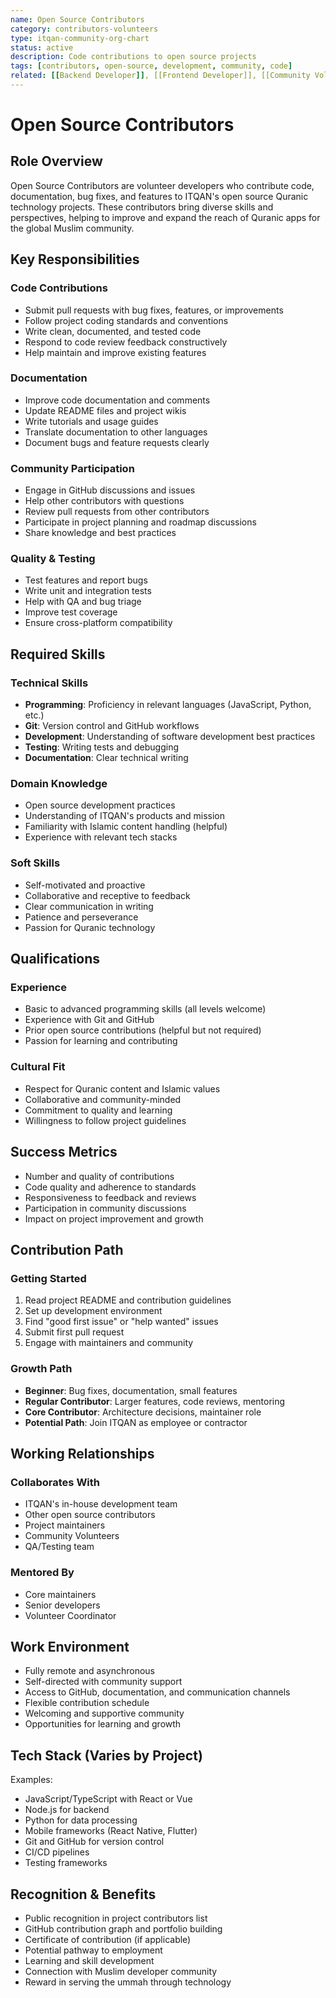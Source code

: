 ```yaml
---
name: Open Source Contributors
category: contributors-volunteers
type: itqan-community-org-chart
status: active
description: Code contributions to open source projects
tags: [contributors, open-source, development, community, code]
related: [[Backend Developer]], [[Frontend Developer]], [[Community Volunteers]]
---
```


# Open Source Contributors

## Role Overview
Open Source Contributors are volunteer developers who contribute code, documentation, bug fixes, and features to ITQAN's open source Quranic technology projects. These contributors bring diverse skills and perspectives, helping to improve and expand the reach of Quranic apps for the global Muslim community.

## Key Responsibilities

### Code Contributions
- Submit pull requests with bug fixes, features, or improvements
- Follow project coding standards and conventions
- Write clean, documented, and tested code
- Respond to code review feedback constructively
- Help maintain and improve existing features

### Documentation
- Improve code documentation and comments
- Update README files and project wikis
- Write tutorials and usage guides
- Translate documentation to other languages
- Document bugs and feature requests clearly

### Community Participation
- Engage in GitHub discussions and issues
- Help other contributors with questions
- Review pull requests from other contributors
- Participate in project planning and roadmap discussions
- Share knowledge and best practices

### Quality & Testing
- Test features and report bugs
- Write unit and integration tests
- Help with QA and bug triage
- Improve test coverage
- Ensure cross-platform compatibility

## Required Skills

### Technical Skills
- **Programming**: Proficiency in relevant languages (JavaScript, Python, etc.)
- **Git**: Version control and GitHub workflows
- **Development**: Understanding of software development best practices
- **Testing**: Writing tests and debugging
- **Documentation**: Clear technical writing

### Domain Knowledge
- Open source development practices
- Understanding of ITQAN's products and mission
- Familiarity with Islamic content handling (helpful)
- Experience with relevant tech stacks

### Soft Skills
- Self-motivated and proactive
- Collaborative and receptive to feedback
- Clear communication in writing
- Patience and perseverance
- Passion for Quranic technology

## Qualifications

### Experience
- Basic to advanced programming skills (all levels welcome)
- Experience with Git and GitHub
- Prior open source contributions (helpful but not required)
- Passion for learning and contributing

### Cultural Fit
- Respect for Quranic content and Islamic values
- Collaborative and community-minded
- Commitment to quality and learning
- Willingness to follow project guidelines

## Success Metrics
- Number and quality of contributions
- Code quality and adherence to standards
- Responsiveness to feedback and reviews
- Participation in community discussions
- Impact on project improvement and growth

## Contribution Path

### Getting Started
1. Read project README and contribution guidelines
2. Set up development environment
3. Find "good first issue" or "help wanted" issues
4. Submit first pull request
5. Engage with maintainers and community

### Growth Path
- **Beginner**: Bug fixes, documentation, small features
- **Regular Contributor**: Larger features, code reviews, mentoring
- **Core Contributor**: Architecture decisions, maintainer role
- **Potential Path**: Join ITQAN as employee or contractor

## Working Relationships

### Collaborates With
- ITQAN's in-house development team
- Other open source contributors
- Project maintainers
- Community Volunteers
- QA/Testing team

### Mentored By
- Core maintainers
- Senior developers
- Volunteer Coordinator

## Work Environment
- Fully remote and asynchronous
- Self-directed with community support
- Access to GitHub, documentation, and communication channels
- Flexible contribution schedule
- Welcoming and supportive community
- Opportunities for learning and growth

## Tech Stack (Varies by Project)
Examples:
- JavaScript/TypeScript with React or Vue
- Node.js for backend
- Python for data processing
- Mobile frameworks (React Native, Flutter)
- Git and GitHub for version control
- CI/CD pipelines
- Testing frameworks

## Recognition & Benefits
- Public recognition in project contributors list
- GitHub contribution graph and portfolio building
- Certificate of contribution (if applicable)
- Potential pathway to employment
- Learning and skill development
- Connection with Muslim developer community
- Reward in serving the ummah through technology
